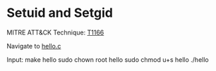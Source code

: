 # Setuid and Setgid

MITRE ATT&CK Technique: [T1166](https://attack.mitre.org/wiki/Technique/T1166)

Navigate to [hello.c](../Payloads/hello.c)

Input:
    make hello
    sudo chown root hello
    sudo chmod u+s hello
    ./hello